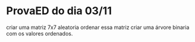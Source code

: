 # ProvaED do dia 03/11 
criar uma matriz 7x7 aleatoria
ordenar essa matriz
criar uma árvore binaria com os valores ordenados.

